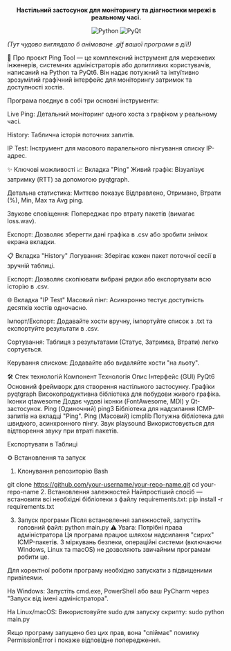 <div align="center"> <p> <strong>Настільний застосунок для моніторингу та діагностики мережі в реальному часі.</strong> </p> <p> <img alt="Python" src="https://img.shields.io/badge/Made%20with-Python-3776AB.svg?style=for-the-badge&logo=python"> <img alt="PyQt" src="https://img.shields.io/badge/UI%20with-PyQt6-41CD52.svg?style=for-the-badge&logo=qt"> </p> </div>

<div align="left"> <em>(Тут чудово виглядало б анімоване .gif вашої програми в дії!)</em>



📍 Про проєкт
Ping Tool — це комплексний інструмент для мережевих інженерів, системних адміністраторів або допитливих користувачів, написаний на Python та PyQt6. Він надає потужний та інтуїтивно зрозумілий графічний інтерфейс для моніторингу затримок та доступності хостів.

Програма поєднує в собі три основні інструменти:

Live Ping: Детальний моніторинг одного хоста з графіком у реальному часі.

History: Таблична історія поточних запитів.

IP Test: Інструмент для масового паралельного пінгування списку IP-адрес.

✨ Ключові можливості
📈 Вкладка "Ping"
Живий графік: Візуалізує затримку (RTT) за допомогою pyqtgraph.

Детальна статистика: Миттєво показує Відправлено, Отримано, Втрати (%), Min, Max та Avg ping.

Звукове сповіщення: Попереджає про втрату пакетів (вимагає loss.wav).

Експорт: Дозволяє зберегти дані графіка в .csv або зробити знімок екрана вкладки.

📋 Вкладка "History"
Логування: Зберігає кожен пакет поточної сесії в зручній таблиці.

Експорт: Дозволяє скопіювати вибрані рядки або експортувати всю історію в .csv.

🌐 Вкладка "IP Test"
Масовий пінг: Асинхронно тестує доступність десятків хостів одночасно.

Імпорт/Експорт: Додавайте хости вручну, імпортуйте список з .txt та експортуйте результати в .csv.

Сортування: Таблиця з результатами (Статус, Затримка, Втрати) легко сортується.

Керування списком: Додавайте або видаляйте хости "на льоту".

🛠️ Стек технологій
Компонент	Технологія	Опис
Інтерфейс (GUI)	PyQt6	Основний фреймворк для створення настільного застосунку.
Графіки	pyqtgraph	Високопродуктивна бібліотека для побудови живого графіка.
Іконки	qtawesome	Додає чудові іконки (FontAwesome, MDI) у Qt-застосунок.
Ping (Одиночний)	ping3	Бібліотека для надсилання ICMP-запитів на вкладці "Ping".
Ping (Масовий)	icmplib	Потужна бібліотека для швидкого, асинхронного пінгу.
Звук	playsound	Використовується для відтворення звуку при втраті пакетів.

Експортувати в Таблиці

⚙️ Встановлення та запуск
1. Клонування репозиторію
Bash

git clone https://github.com/your-username/your-repo-name.git
cd your-repo-name
2. Встановлення залежностей
Найпростіший спосіб — встановити всі необхідні бібліотеки з файлу requirements.txt:
pip install -r requirements.txt


3. Запуск програми
Після встановлення залежностей, запустіть головний файл:
python main.py
⚠️ Увага: Потрібні права адміністратора
Ця програма працює шляхом надсилання "сирих" ICMP-пакетів. З міркувань безпеки, операційні системи (включаючи Windows, Linux та macOS) не дозволяють звичайним програмам робити це.

Для коректної роботи програму необхідно запускати з підвищеними привілеями.

На Windows: Запустіть cmd.exe, PowerShell або ваш PyCharm через "Запуск від імені адміністратора".

На Linux/macOS: Використовуйте sudo для запуску скрипту: sudo python main.py

Якщо програму запущено без цих прав, вона "спіймає" помилку PermissionError і покаже відповідне попередження.
